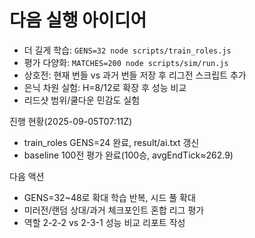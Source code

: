 # 다음 실행 아이디어

- 더 길게 학습: `GENS=32 node scripts/train_roles.js`
- 평가 다양화: `MATCHES=200 node scripts/sim/run.js`
- 상호전: 현재 번들 vs 과거 번들 저장 후 리그전 스크립트 추가
- 은닉 차원 실험: H=8/12로 확장 후 성능 비교
- 리드샷 범위/쿨다운 민감도 실험

진행 현황(2025-09-05T07:11Z)
- train_roles GENS=24 완료, result/ai.txt 갱신
- baseline 100전 평가 완료(100승, avgEndTick≈262.9)

다음 액션
- GENS=32~48로 확대 학습 반복, 시드 풀 확대
- 미러전/랜덤 상대/과거 체크포인트 혼합 리그 평가
- 역할 2-2-2 vs 2-3-1 성능 비교 리포트 작성
